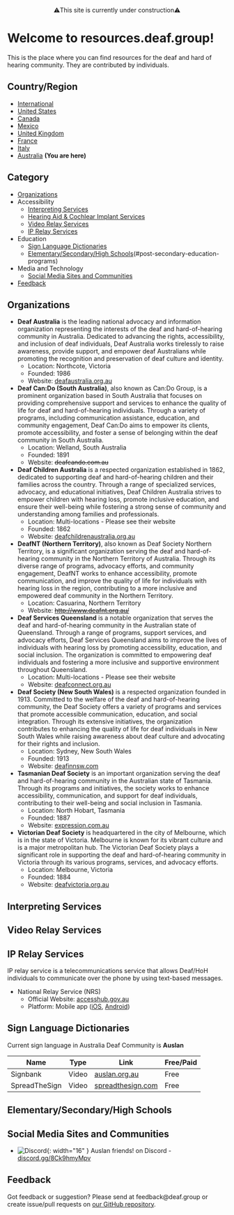 <p style="text-align: center;">⚠️This site is currently under construction⚠️</p>

# Welcome to resources.deaf.group!
This is the place where you can find resources for the deaf and hard of hearing community. They are contributed by individuals.

## Country/Region

- [International]({{site.baseurl}}/)
- [United States]({{site.baseurl}}/unitedstates)
- [Canada]({{site.baseurl}}/canada)
- [Mexico]({{site.baseurl}}/mexico)
- [United Kingdom]({{site.baseurl}}/unitedkingdom)
- [France]({{site.baseurl}}/france)
- [Italy]({{site.baseurl}}/italy)
- [Australia]({{site.baseurl}}/australia) **(You are here)**

## Category

- [Organizations](#organizations)
- Accessibility 
  - [Interpreting Services](#interpreting-services)
  - [Hearing Aid & Cochlear Implant Services](#hearing-aid-&-cochlear-impant-services)
  - [Video Relay Services](#video-relay-services)
  - [IP Relay Services](#ip-relay-services)
- Education
  - [Sign Language Dictionaries](#sign-language-dictionaries)
  - [Elementary/Secondary/High Schools](#elementarysecondaryhigh-schools)(#post-secondary-education-programs)
- Media and Technology 
  - [Social Media Sites and Communities](#social-media-sites-and-communities)
- [Feedback](#feedback)


## Organizations

- **Deaf Australia** is the leading national advocacy and information organization representing the interests of the deaf and hard-of-hearing community in Australia. Dedicated to advancing the rights, accessibility, and inclusion of deaf individuals, Deaf Australia works tirelessly to raise awareness, provide support, and empower deaf Australians while promoting the recognition and preservation of deaf culture and identity.
  - Location: Northcote, Victoria
  - Founded: 1986 
  - Website: [deafaustralia.org.au](https://deafaustralia.org.au/)
- **Deaf Can:Do (South Australia)**, also known as Can:Do Group, is a prominent organization based in South Australia that focuses on providing comprehensive support and services to enhance the quality of life for deaf and hard-of-hearing individuals. Through a variety of programs, including communication assistance, education, and community engagement, Deaf Can:Do aims to empower its clients, promote accessibility, and foster a sense of belonging within the deaf community in South Australia.
  - Location: Welland, South Australia
  - Founded: 1891
  - Website: ~~deafcando.com.au~~
- **Deaf Children Australia** is a respected organization established in 1862, dedicated to supporting deaf and hard-of-hearing children and their families across the country. Through a range of specialized services, advocacy, and educational initiatives, Deaf Children Australia strives to empower children with hearing loss, promote inclusive education, and ensure their well-being while fostering a strong sense of community and understanding among families and professionals.
  - Location: Multi-locations - Please see their website
  - Founded: 1862
  - Website: [deafchildrenaustralia.org.au](https://www.deafchildrenaustralia.org.au/)
- **DeafNT (Northern Territory)**, also known as Deaf Society Northern Territory, is a significant organization serving the deaf and hard-of-hearing community in the Northern Territory of Australia. Through its diverse range of programs, advocacy efforts, and community engagement, DeafNT works to enhance accessibility, promote communication, and improve the quality of life for individuals with hearing loss in the region, contributing to a more inclusive and empowered deaf community in the Northern Territory.
  - Location: Casuarina, Northern Territory
  - Website: ~~http://www.deafnt.org.au/~~
- **Deaf Services Queensland** is a notable organization that serves the deaf and hard-of-hearing community in the Australian state of Queensland. Through a range of programs, support services, and advocacy efforts, Deaf Services Queensland aims to improve the lives of individuals with hearing loss by promoting accessibility, education, and social inclusion. The organization is committed to empowering deaf individuals and fostering a more inclusive and supportive environment throughout Queensland.
  - Location: Multi-locations - Please see their website
  - Website: [deafconnect.org.au](https://deafconnect.org.au/)
- **Deaf Society (New South Wales)** is a respected organization founded in 1913. Committed to the welfare of the deaf and hard-of-hearing community, the Deaf Society offers a variety of programs and services that promote accessible communication, education, and social integration. Through its extensive initiatives, the organization contributes to enhancing the quality of life for deaf individuals in New South Wales while raising awareness about deaf culture and advocating for their rights and inclusion.
  - Location: Sydney, New South Wales
  - Founded: 1913
  - Website: [deafinnsw.com](https://deafinnsw.com/ds-history)
- **Tasmanian Deaf Society** is an important organization serving the deaf and hard-of-hearing community in the Australian state of Tasmania. Through its programs and initiatives, the society works to enhance accessibility, communication, and support for deaf individuals, contributing to their well-being and social inclusion in Tasmania.
  - Location: North Hobart, Tasmania
  - Founded: 1887 
  - Website: [expression.com.au](https://www.expression.com.au/)
- **Victorian Deaf Society** is headquartered in the city of Melbourne, which is in the state of Victoria. Melbourne is known for its vibrant culture and is a major metropolitan hub. The Victorian Deaf Society plays a significant role in supporting the deaf and hard-of-hearing community in Victoria through its various programs, services, and advocacy efforts.
  - Location: Melbourne, Victoria
  - Founded: 1884
  - Website: [deafvictoria.org.au](https://www.deafvictoria.org.au/)

## Interpreting Services

## Video Relay Services

## IP Relay Services

IP relay service is a telecommunications service that allows Deaf/HoH individuals to communicate over the phone by using text-based messages.

- National Relay Service (NRS)
  - Official Website: [accesshub.gov.au](https://www.accesshub.gov.au/about-the-nrs)
  - Platform: Mobile app ([iOS](https://apps.apple.com/au/app/nrs/id1483420984), [Android](https://play.google.com/store/apps/details?id=au.gov.doca.nrs))

## Sign Language Dictionaries

Current sign language in Australia Deaf Community is **Auslan**

| Name | Type | Link | Free/Paid |
|------|------|------|-----------|
| Signbank | Video | [auslan.org.au](https://auslan.org.au/dictionary/) | Free |
| SpreadTheSign | Video | [spreadthesign.com](https://www.spreadthesign.com/) | Free |

## Elementary/Secondary/High Schools

## Social Media Sites and Communities

- ![Discord](https://discord.onl/wp-content/uploads/2018/07/favicon.png){: width="16" } Auslan friends! on Discord - [discord.gg/8Ck9hmyMpv](https://discord.com/invite/xU9DhhstMr)

## Feedback
Got feedback or suggestion? Please send at <!-- fsdvwqs -->feed<!-- asdzxcwqe -->back<!-- zndoasdifg -->@<!-- dsafasdf  -->deaf.<!-- bncjdhsatuy -->group or create issue/pull requests on [our GitHub repository](https://github.com/BatteryDie/resources.deaf.group).

